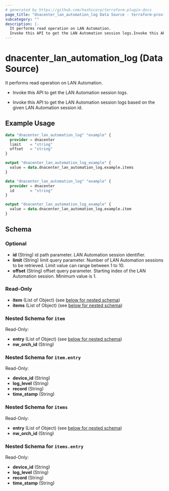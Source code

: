 ```yaml
---
# generated by https://github.com/hashicorp/terraform-plugin-docs
page_title: "dnacenter_lan_automation_log Data Source - terraform-provider-dnacenter"
subcategory: ""
description: |-
  It performs read operation on LAN Automation.
  Invoke this API to get the LAN Automation session logs.Invoke this API to get the LAN Automation session logs based on the given LAN Automation session id.
---
```


# dnacenter_lan_automation_log (Data Source)

It performs read operation on LAN Automation.

- Invoke this API to get the LAN Automation session logs.

- Invoke this API to get the LAN Automation session logs based on the given LAN Automation session id.

## Example Usage

```terraform
data "dnacenter_lan_automation_log" "example" {
  provider = dnacenter
  limit    = "string"
  offset   = "string"
}

output "dnacenter_lan_automation_log_example" {
  value = data.dnacenter_lan_automation_log.example.items
}

data "dnacenter_lan_automation_log" "example" {
  provider = dnacenter
  id       = "string"
}

output "dnacenter_lan_automation_log_example" {
  value = data.dnacenter_lan_automation_log.example.item
}
```

<!-- schema generated by tfplugindocs -->
## Schema

### Optional

- **id** (String) id path parameter. LAN Automation session identifier.
- **limit** (String) limit query parameter. Number of LAN Automation sessions to be retrieved. Limit value can range between 1 to 10.
- **offset** (String) offset query parameter. Starting index of the LAN Automation session. Minimum value is 1.

### Read-Only

- **item** (List of Object) (see [below for nested schema](#nestedatt--item))
- **items** (List of Object) (see [below for nested schema](#nestedatt--items))

<a id="nestedatt--item"></a>
### Nested Schema for `item`

Read-Only:

- **entry** (List of Object) (see [below for nested schema](#nestedobjatt--item--entry))
- **nw_orch_id** (String)

<a id="nestedobjatt--item--entry"></a>
### Nested Schema for `item.entry`

Read-Only:

- **device_id** (String)
- **log_level** (String)
- **record** (String)
- **time_stamp** (String)



<a id="nestedatt--items"></a>
### Nested Schema for `items`

Read-Only:

- **entry** (List of Object) (see [below for nested schema](#nestedobjatt--items--entry))
- **nw_orch_id** (String)

<a id="nestedobjatt--items--entry"></a>
### Nested Schema for `items.entry`

Read-Only:

- **device_id** (String)
- **log_level** (String)
- **record** (String)
- **time_stamp** (String)


